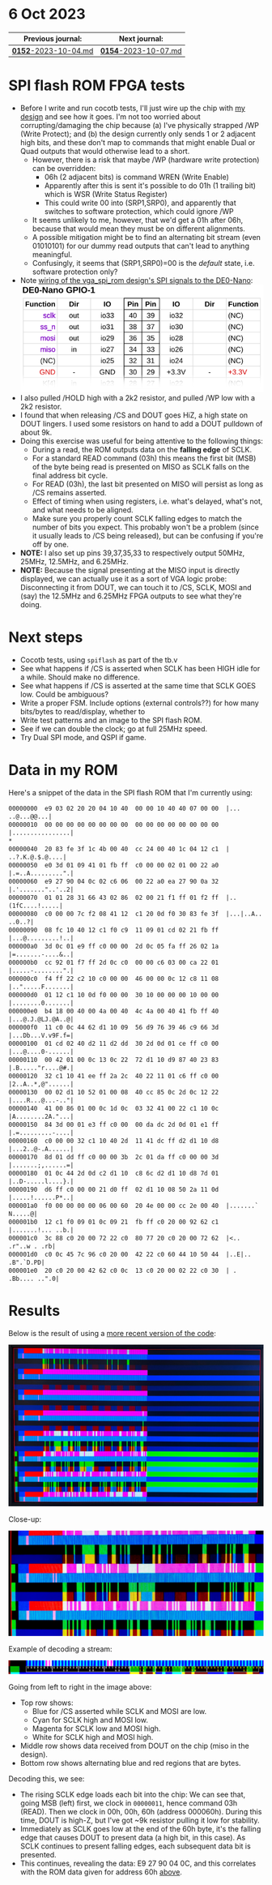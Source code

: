 # 6 Oct 2023

| Previous journal: | Next journal: |
|-|-|
| [**0152**-2023-10-04.md](./0152-2023-10-04.md) | [**0154**-2023-10-07.md](./0154-2023-10-07.md) |

# SPI flash ROM FPGA tests

*   Before I write and run cocotb tests, I'll just wire up the chip with [my design](https://github.com/algofoogle/sandpit/blob/b416c575c53ffbe5747e69bf7cebea20fcd43642/fpga/vga_spi_rom/src/rtl/vga_spi_rom.v) and see how it goes. I'm not too worried about corrupting/damaging the chip because (a) I've physically strapped /WP (Write Protect); and (b) the design currently only sends 1 or 2 adjacent high bits, and these don't map to commands that might enable Dual or Quad outputs that would otherwise lead to a short.
    *   However, there is a risk that maybe /WP (hardware write protection) can be overridden:
        *   06h (2 adjacent bits) is command WREN (Write Enable)
        *   Apparently after this is sent it's possible to do 01h (1 trailing bit) which is WSR (Write Status Register)
        *   This could write 00 into (SRP1,SRP0), and apparently that switches to software protection, which could ignore /WP
    *   It seems unlikely to me, however, that we'd get a 01h after 06h, because that would mean they must be on different alignments.
    *   A possible mitigation might be to find an alternating bit stream (even 01010101) for our dummy read outputs that can't lead to anything meaningful.
    *   Confusingly, it seems that (SRP1,SRP0)=00 is the *default* state, i.e. software protection only?
*   Note [wiring of the vga_spi_rom design's SPI signals to the DE0-Nano](https://github.com/algofoogle/sandpit/blob/b416c575c53ffbe5747e69bf7cebea20fcd43642/fpga/vga_spi_rom/de0nano/top.v#L131-L135):
    ![vga_spi_rom wiring diagram of DE0-Nano pins to SPI chip signals](./i/0153-vga_spi_rom_wiring.svg)
*   I also pulled /HOLD high with a 2k2 resistor, and pulled /WP low with a 2k2 resistor.
*   I found that when releasing /CS and DOUT goes HiZ, a high state on DOUT lingers. I used some resistors on hand to add a DOUT pulldown of about 9k.
*   Doing this exercise was useful for being attentive to the following things:
    *   During a read, the ROM outputs data on the **falling edge** of SCLK.
    *   For a standard READ command (03h) this means the first bit (MSB) of the byte being read is presented on MISO as SCLK falls on the final address bit cycle.
    *   For READ (03h), the last bit presented on MISO will persist as long as /CS remains asserted.
    *   Effect of timing when using registers, i.e. what's delayed, what's not, and what needs to be aligned.
    *   Make sure you properly count SCLK falling edges to match the number of bits you expect. This probably won't be a problem (since it usually leads to /CS being released), but can be confusing if you're off by one.
*   **NOTE:** I also set up pins 39,37,35,33 to respectively output 50MHz, 25MHz, 12.5MHz, and 6.25MHz.
*   **NOTE:** Because the signal presenting at the MISO input is directly displayed, we can actually use it as a sort of VGA logic probe: Disconnecting it from DOUT, we can touch it to /CS, SCLK, MOSI and (say) the 12.5MHz and 6.25MHz FPGA outputs to see what they're doing.

# Next steps

*   Cocotb tests, using `spiflash` as part of the tb.v
*   See what happens if /CS is asserted when SCLK has been HIGH idle for a while. Should make no difference.
*   See what happens if /CS is asserted at the same time that SCLK GOES low. Could be ambiguous?
*   Write a proper FSM. Include options (external controls??) for how many bits/bytes to read/display, whether to 
*   Write test patterns and an image to the SPI flash ROM.
*   See if we can double the clock; go at full 25MHz speed.
*   Try Dual SPI mode, and QSPI if game.

# Data in my ROM

Here's a snippet of the data in the SPI flash ROM that I'm currently using:

```
00000000  e9 03 02 20 20 04 10 40  00 00 10 40 40 07 00 00  |...  ..@...@@...|
00000010  00 00 00 00 00 00 00 00  00 00 00 00 00 00 00 00  |................|
*
00000040  20 83 fe 3f 1c 4b 00 40  cc 24 00 40 1c 04 12 c1  | ..?.K.@.$.@....|
00000050  e0 3d 01 09 41 01 fb ff  c0 00 00 02 01 00 22 a0  |.=..A.........".|
00000060  e9 27 90 04 0c 02 c6 06  00 22 a0 ea 27 90 0a 32  |.'......."..'..2|
00000070  01 01 28 31 66 43 02 86  02 00 21 f1 ff 01 f2 ff  |..(1fC....!.....|
00000080  c0 00 00 7c f2 08 41 12  c1 20 0d f0 30 83 fe 3f  |...|..A.. ..0..?|
00000090  08 fc 10 40 12 c1 f0 c9  11 09 01 cd 02 21 fb ff  |...@.........!..|
000000a0  3d 0c 01 e9 ff c0 00 00  2d 0c 05 fa ff 26 02 1a  |=.......-....&..|
000000b0  cc 92 01 f7 ff 2d 0c c0  00 00 c6 03 00 ca 22 01  |.....-........".|
000000c0  f4 ff 22 c2 10 c0 00 00  46 00 00 0c 12 c8 11 08  |..".....F.......|
000000d0  01 12 c1 10 0d f0 00 00  30 10 00 00 00 10 00 00  |........0.......|
000000e0  b4 18 00 40 00 4a 00 40  4c 4a 00 40 41 fb ff 40  |...@.J.@LJ.@A..@|
000000f0  11 c0 0c 44 62 d1 10 09  56 d9 76 39 46 c9 66 3d  |...Db...V.v9F.f=|
00000100  01 cd 02 40 d2 11 d2 dd  30 2d 0d 01 ce ff c0 00  |...@....0-......|
00000110  00 42 01 00 0c 13 0c 22  72 d1 10 d9 87 40 23 83  |.B....."r....@#.|
00000120  32 c1 10 41 ee ff 2a 2c  40 22 11 01 c6 ff c0 00  |2..A..*,@"......|
00000130  00 02 d1 10 52 01 00 08  40 cc 85 0c 2d 0c 12 22  |....R...@...-.."|
00000140  41 00 86 01 00 0c 1d 0c  03 32 41 00 22 c1 10 0c  |A........2A."...|
00000150  84 3d 00 01 e3 ff c0 00  00 da dc 2d 0d 01 e1 ff  |.=.........-....|
00000160  c0 00 00 32 c1 10 40 2d  11 41 dc ff d2 d1 10 d8  |...2..@-.A......|
00000170  8d 01 dd ff c0 00 00 3b  2c 01 da ff c0 00 00 3d  |.......;,......=|
00000180  01 0c 44 2d 0d c2 d1 10  c8 6c d2 d1 10 d8 7d 01  |..D-.....l....}.|
00000190  d6 ff c0 00 00 21 d0 ff  02 d1 10 08 50 2a 11 0d  |.....!......P*..|
000001a0  f0 00 00 00 00 06 00 60  20 4e 00 00 cc 2e 00 40  |.......` N.....@|
000001b0  12 c1 f0 09 01 0c 09 21  fb ff c0 20 00 92 62 c1  |.......!... ..b.|
000001c0  3c 88 c0 20 00 72 22 c0  80 77 20 c0 20 00 72 62  |<.. .r"..w . .rb|
000001d0  c0 0c 45 7c 96 c0 20 00  42 22 c0 60 44 10 50 44  |..E|.. .B".`D.PD|
000001e0  20 c0 20 00 42 62 c0 0c  13 c0 20 00 02 22 c0 30  | . .Bb.... ..".0|
```

# Results

Below is the result of using a [more recent version of the code](https://github.com/algofoogle/sandpit/blob/4cc82001af3343bc4307209046f15f2051d21a57/fpga/vga_spi_rom/src/rtl/vga_spi_rom.v):

![VGA display result from reading SPI flash ROM](./i/0153-vga_out.jpg)

Close-up:

![Close-up of VGA output](./i/0153-closeup.jpg)

Example of decoding a stream:

![SPI visualisation decoded](./i/0153-spi-decoded.png)

Going from left to right in the image above:
*   Top row shows:
    *   Blue for /CS asserted while SCLK and MOSI are low.
    *   Cyan for SCLK high and MOSI low.
    *   Magenta for SCLK low and MOSI high.
    *   White for SCLK high and MOSI high.
*   Middle row shows data received from DOUT on the chip (miso in the design).
*   Bottom row shows alternating blue and red regions that are bytes.

Decoding this, we see:
*   The rising SCLK edge loads each bit into the chip: We can see that, going MSB (left) first, we clock in `00000011`, hence command 03h (READ). Then we clock in 00h, 00h, 60h (address 000060h). During this time, DOUT is high-Z, but I've got ~9k resistor pulling it low for stability.
*   Immediately as SCLK goes low at the end of the 60h byte, it's the falling edge that causes DOUT to present data (a high bit, in this case). As SCLK continues to present falling edges, each subsequent data bit is presented.
*   This continues, revealing the data: E9 27 90 04 0C, and this correlates with the ROM data given for address 60h [above](#data-in-my-rom).
